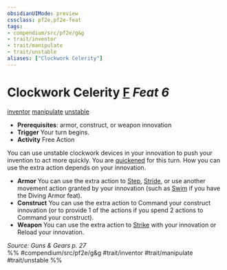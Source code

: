 ```yaml
---
obsidianUIMode: preview
cssclass: pf2e,pf2e-feat
tags:
- compendium/src/pf2e/g&g
- trait/inventor
- trait/manipulate
- trait/unstable
aliases: ["Clockwork Celerity"]
---
```

# Clockwork Celerity  [F](rules/core-rulebook/chapter-9-playing-the-game.md#Actions "Free Action") *Feat 6*  
[inventor](rules/traits/inventor-g-g.md "Inventor Class Trait")  [manipulate](rules/traits/manipulate.md "Manipulate General Trait")  [unstable](rules/traits/unstable-g-g.md "Unstable  Trait")  

- **Prerequisites**: armor, construct, or weapon innovation
- **Trigger** Your turn begins.
- **Activity** Free Action

You can use unstable clockwork devices in your innovation to push your invention to act more quickly. You are [quickened](rules/conditions.md#Quickened) for this turn. How you can use the extra action depends on your innovation.

- **Armor** You can use the extra action to [Step](rules/actions/step.md), [Stride](rules/actions/stride.md), or use another movement action granted by your innovation (such as [Swim](rules/actions/swim.md) if you have the Diving Armor feat).
- **Construct** You can use the extra action to Command your construct innovation (or to provide 1 of the actions if you spend 2 actions to Command your construct).
- **Weapon** You can use the extra action to [Strike](rules/actions/strike.md) with your innovation or Reload your innovation.

*Source: Guns & Gears p. 27*  
%% #compendium/src/pf2e/g&g #trait/inventor #trait/manipulate #trait/unstable %%